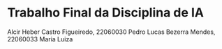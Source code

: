 # Trabalho Final da Disciplina de IA

Alcir Heber Castro Figueiredo, 22060030
Pedro Lucas Bezerra Mendes, 22060033
Maria Luiza
